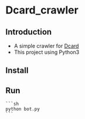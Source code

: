 # Dcard_crawler

## Introduction
- A simple crawler for [Dcard](https://www.dcard.tw/)
- This project using Python3

## Install



## Run

    ```sh
    python bot.py
    ```
